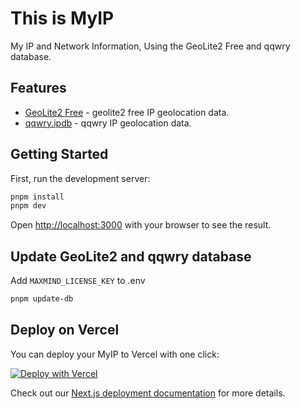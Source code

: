# This is MyIP

My IP and Network Information, Using the GeoLite2 Free and qqwry database.

## Features

- [GeoLite2 Free](https://dev.maxmind.com/geoip/geolite2-free-geolocation-data) - geolite2 free IP geolocation data.
- [qqwry.ipdb](https://github.com/metowolf/qqwry.ipdb) - qqwry IP geolocation data.

## Getting Started

First, run the development server:

```bash
pnpm install
pnpm dev
```

Open [http://localhost:3000](http://localhost:3000) with your browser to see the result.

## Update GeoLite2 and qqwry database

Add `MAXMIND_LICENSE_KEY` to .env

```bash
pnpm update-db
```

## Deploy on Vercel

You can deploy your MyIP to Vercel with one click:

[![Deploy with Vercel](https://vercel.com/button)](https://vercel.com/import/project?template=https://github.com/copilot-is/myip)

Check out our [Next.js deployment documentation](https://nextjs.org/docs/deployment) for more details.

